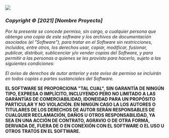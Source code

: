 ![](https://universoabiertoblog.files.wordpress.com/2017/06/mit_license_logo_by_excaliburzero-d9ur2lg.png?w=300&h=224)
### _Copyright &copy; [2021] [Nombre Proyecto]_

_Por la presente se concede permiso, sin cargo, a cualquier persona que obtenga una copia
de este software y los archivos de documentación asociados (el "Software"), para tratar
en el Software sin restricciones, incluidos, entre otros, los derechos
usar, copiar, modificar, fusionar, publicar, distribuir, sublicenciar y/o vender
copias del Software, y para permitir a las personas a quienes se les
provisto para hacerlo, sujeto a las siguientes condiciones:_

_El aviso de derechos de autor anterior y este aviso de permiso se incluirán en todos
copias o partes sustanciales del Software._

__EL SOFTWARE SE PROPORCIONA "TAL CUAL", SIN GARANTÍA DE NINGÚN TIPO, EXPRESA O
IMPLÍCITO, INCLUYENDO PERO NO LIMITADO A LAS GARANTÍAS DE COMERCIABILIDAD,
IDONEIDAD PARA UN PROPÓSITO PARTICULAR Y NO VIOLACIÓN. EN NINGÚN CASO LA
LOS AUTORES O TITULARES DE LOS DERECHOS DE AUTOR SERÁN RESPONSABLES DE CUALQUIER RECLAMACIÓN, DAÑOS U OTROS
RESPONSABILIDAD, YA SEA EN UNA ACCIÓN DE CONTRATO, AGRAVIO O DE OTRA FORMA, DERIVADA DE,
FUERA DE O EN CONEXIÓN CON EL SOFTWARE O EL USO U OTROS TRATOS EN EL
SOFTWARE.__